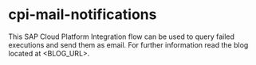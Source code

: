# cpi-mail-notifications
This SAP Cloud Platform Integration flow can be used to query failed executions and send them as email. For further information read the blog located at <BLOG_URL>.
